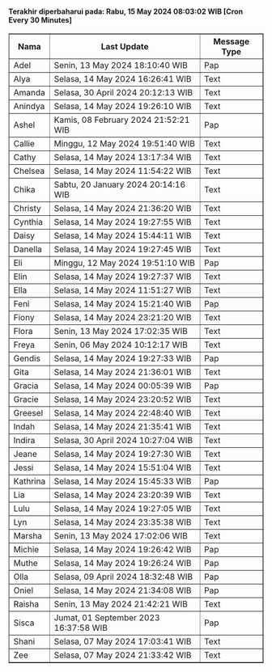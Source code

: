 #### Terakhir diperbaharui pada: Rabu, 15 May 2024 08:03:02 WIB [Cron Every 30 Minutes]

<table border='1'><tr><th>Nama</th><th>Last Update</th><th>Message Type</th></tr><tr><td>Adel</td><td>Senin, 13 May 2024 18:10:40 WIB</td><td>Pap</td></tr><tr><td>Alya</td><td>Selasa, 14 May 2024 16:26:41 WIB</td><td>Text</td></tr><tr><td>Amanda</td><td>Selasa, 30 April 2024 20:12:13 WIB</td><td>Text</td></tr><tr><td>Anindya</td><td>Selasa, 14 May 2024 19:26:10 WIB</td><td>Text</td></tr><tr><td>Ashel</td><td>Kamis, 08 February 2024 21:52:21 WIB</td><td>Pap</td></tr><tr><td>Callie</td><td>Minggu, 12 May 2024 19:51:40 WIB</td><td>Text</td></tr><tr><td>Cathy</td><td>Selasa, 14 May 2024 13:17:34 WIB</td><td>Text</td></tr><tr><td>Chelsea</td><td>Selasa, 14 May 2024 11:54:22 WIB</td><td>Text</td></tr><tr><td>Chika</td><td>Sabtu, 20 January 2024 20:14:16 WIB</td><td>Text</td></tr><tr><td>Christy</td><td>Selasa, 14 May 2024 21:36:20 WIB</td><td>Text</td></tr><tr><td>Cynthia</td><td>Selasa, 14 May 2024 19:27:55 WIB</td><td>Text</td></tr><tr><td>Daisy</td><td>Selasa, 14 May 2024 15:44:11 WIB</td><td>Text</td></tr><tr><td>Danella</td><td>Selasa, 14 May 2024 19:27:45 WIB</td><td>Text</td></tr><tr><td>Eli</td><td>Minggu, 12 May 2024 19:51:10 WIB</td><td>Pap</td></tr><tr><td>Elin</td><td>Selasa, 14 May 2024 19:27:37 WIB</td><td>Text</td></tr><tr><td>Ella</td><td>Selasa, 14 May 2024 11:51:27 WIB</td><td>Text</td></tr><tr><td>Feni</td><td>Selasa, 14 May 2024 15:21:40 WIB</td><td>Pap</td></tr><tr><td>Fiony</td><td>Selasa, 14 May 2024 23:21:20 WIB</td><td>Text</td></tr><tr><td>Flora</td><td>Senin, 13 May 2024 17:02:35 WIB</td><td>Text</td></tr><tr><td>Freya</td><td>Senin, 06 May 2024 10:12:17 WIB</td><td>Text</td></tr><tr><td>Gendis</td><td>Selasa, 14 May 2024 19:27:33 WIB</td><td>Pap</td></tr><tr><td>Gita</td><td>Selasa, 14 May 2024 21:36:01 WIB</td><td>Text</td></tr><tr><td>Gracia</td><td>Selasa, 14 May 2024 00:05:39 WIB</td><td>Pap</td></tr><tr><td>Gracie</td><td>Selasa, 14 May 2024 23:20:52 WIB</td><td>Text</td></tr><tr><td>Greesel</td><td>Selasa, 14 May 2024 22:48:40 WIB</td><td>Text</td></tr><tr><td>Indah</td><td>Selasa, 14 May 2024 21:35:41 WIB</td><td>Text</td></tr><tr><td>Indira</td><td>Selasa, 30 April 2024 10:27:04 WIB</td><td>Text</td></tr><tr><td>Jeane</td><td>Selasa, 14 May 2024 19:27:30 WIB</td><td>Text</td></tr><tr><td>Jessi</td><td>Selasa, 14 May 2024 15:51:04 WIB</td><td>Text</td></tr><tr><td>Kathrina</td><td>Selasa, 14 May 2024 15:45:33 WIB</td><td>Pap</td></tr><tr><td>Lia</td><td>Selasa, 14 May 2024 23:20:39 WIB</td><td>Text</td></tr><tr><td>Lulu</td><td>Selasa, 14 May 2024 19:27:05 WIB</td><td>Text</td></tr><tr><td>Lyn</td><td>Selasa, 14 May 2024 23:35:38 WIB</td><td>Text</td></tr><tr><td>Marsha</td><td>Senin, 13 May 2024 17:02:06 WIB</td><td>Text</td></tr><tr><td>Michie</td><td>Selasa, 14 May 2024 19:26:42 WIB</td><td>Pap</td></tr><tr><td>Muthe</td><td>Selasa, 14 May 2024 19:26:24 WIB</td><td>Pap</td></tr><tr><td>Olla</td><td>Selasa, 09 April 2024 18:32:48 WIB</td><td>Pap</td></tr><tr><td>Oniel</td><td>Selasa, 14 May 2024 21:34:08 WIB</td><td>Pap</td></tr><tr><td>Raisha</td><td>Senin, 13 May 2024 21:42:21 WIB</td><td>Text</td></tr><tr><td>Sisca</td><td>Jumat, 01 September 2023 16:37:58 WIB</td><td>Pap</td></tr><tr><td>Shani</td><td>Selasa, 07 May 2024 17:03:41 WIB</td><td>Text</td></tr><tr><td>Zee</td><td>Selasa, 07 May 2024 21:33:42 WIB</td><td>Text</td></tr></table>